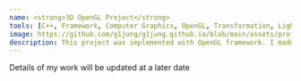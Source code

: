 ```yaml
---
name: <strong>3D OpenGL Project</strong> 
tools: [C++, Framework, Computer Graphics, OpenGL, Transformation, Lighting, Texture, Navigation, 3D]
image: https://github.com/g1jung/g1jung.github.io/blob/main/assets/project/OpenGL/cs251_title.PNG?raw=true
description: This project was implemented with OpenGL framework. I made the transformation, lighting, texture, viewpoint change and player movement part in the project.
---
```

Details of my work will be updated at a later date